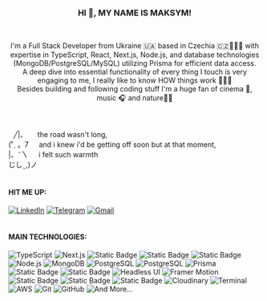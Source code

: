 ### <p align="center"> HI 👋,  MY NAME IS MAKSYM!</p>

</br>
<p align="center">I'm a Full Stack Developer from Ukraine 🇺🇦 based in Czechia 🇨🇿👨🏻‍💻 with expertise in TypeScript, React, Next.js, Node.js, and database technologies (MongoDB/PostgreSQL/MySQL) utilizing Prisma for efficient data access.</br>
A deep dive into essential functionality of every thing I touch is very engaging to me, I really like to know HOW things work 🙇🏻‍♂️</br> Besides building and following coding stuff I'm a huge fan of cinema 🎥, music 🎧 and nature🌲🌳</br></p>

 <br>
<br>
⠀╱|、 ㅤ the road wasn't long,<br>
(˚ˎ 。7 ㅤ and i knew i'd be getting off soon but at that moment,<br>
|、˜〵 ㅤ i felt such warmth<br>
じしˍ,)ノ<br>
<br>

#### HIT ME UP:

[![LinkedIn](https://img.shields.io/badge/LinkedIn-Profile-0A66C2?style=for-the-badge&logo=LinkedIn&labelColor=0A66C2&logoColor=white)](https://www.linkedin.com/in/maksym-azimov-770aa22aa/)
[![Telegram](https://img.shields.io/badge/Telegram-Chat-2CA5E0?style=for-the-badge&logo=Telegram&labelColor=2CA5E0&logoColor=white)](https://t.me/bbyc4kes)
[![Gmail](https://img.shields.io/badge/Gmail-Email-EA4335?style=for-the-badge&logo=Gmail&labelColor=EA4335&logoColor=white)](mailto:azimov.workspace@gmail.com)
<br> 
 </br>
#### MAIN TECHNOLOGIES:

![TypeScript](https://img.shields.io/badge/TypeScript-3178C6?style=for-the-badge&logo=typescript&labelColor=black&color=3178C6)
![Next.js](https://img.shields.io/badge/Next.js-000000?style=for-the-badge&logo=next.js&labelColor=000000&color=white)
![Static Badge](https://img.shields.io/badge/JavaScript-61DBFB?style=for-the-badge&logo=JavaScript&labelColor=black&color=yellow)
![Static Badge](https://img.shields.io/badge/React-FFFFFF?style=for-the-badge&logo=React&labelColor=black&color=%2361dafb)
![Static Badge](https://img.shields.io/badge/Express-FFFFFF?style=for-the-badge&logo=Express&labelColor=black&color=%23444)
![Node.js](https://img.shields.io/badge/Node.js-339933?style=for-the-badge&logo=node.js&labelColor=black&color=339933)
![MongoDB](https://img.shields.io/badge/MongoDB-47A248?style=for-the-badge&logo=mongodb&labelColor=black&color=47A248)
![PostgreSQL](https://img.shields.io/badge/PostgreSQL-336791?style=for-the-badge&logo=postgresql&labelColor=black&color=336791)
![PostgreSQL](https://img.shields.io/badge/MySQL-336791?style=for-the-badge&logo=mysql&labelColor=black&color=336791)
![Prisma](https://img.shields.io/badge/Prisma-2D3748?style=for-the-badge&logo=prisma&labelColor=black&color=2D3748)
![Static Badge](https://img.shields.io/badge/Redux-FFFFFF?style=for-the-badge&logo=Redux&labelColor=black&color=violet)
![Static Badge](https://img.shields.io/badge/Mongoose-FFFFFF?style=for-the-badge&logo=Mongoose&labelColor=black&color=%23800)
![Headless UI](https://img.shields.io/badge/Headless_UI-38B2AC?style=for-the-badge&labelColor=black&color=38B2AC)
![Framer Motion](https://img.shields.io/badge/Framer_Motion-0055FF?style=for-the-badge&logo=framer&labelColor=black&color=0055FF)
![Static Badge](https://img.shields.io/badge/Styled%20components-FFFFFF?style=for-the-badge&logo=Styled%20Components&labelColor=black&color=rgb(191%2C%2079%2C%20116))
![Static Badge](https://img.shields.io/badge/Sass-FFFFFF?style=for-the-badge&logo=Sass&labelColor=black&color=rgb(204%2C%20102%2C%20153))
![Static Badge](https://img.shields.io/badge/Tailwind%20CSS-FFFFFF?style=for-the-badge&logo=Tailwind%20CSS&labelColor=black&color=rgb(56%20189%20248))
![Cloudinary](https://img.shields.io/badge/Cloudinary-00BFFF?style=for-the-badge&logo=cloudinary&labelColor=black&color=00BFFF)
![Terminal](https://img.shields.io/badge/Terminal-000000?style=for-the-badge&logo=windows-terminal&labelColor=black&color=000000)
![AWS](https://img.shields.io/badge/AWS-232F3E?style=for-the-badge&logo=amazon-aws&labelColor=black&color=232F3E)
![Git](https://img.shields.io/badge/Git-F05032?style=for-the-badge&logo=git&labelColor=black&color=F05032)
![GitHub](https://img.shields.io/badge/GitHub-181717?style=for-the-badge&logo=github&labelColor=black&color=181717)
![And More...](https://img.shields.io/badge/And_More-808080?style=for-the-badge&labelColor=black&color=808080)


<br>

